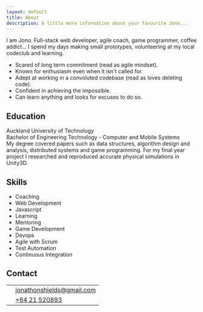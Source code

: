 ```yaml
---
layout: default
title: About
description: A little more information about your favourite Jono...
---
```


I am Jono. Full-stack web developer, agile coach, game programmer, coffee addict... I spend my days making small prototypes, volunteering at my local codeclub and learning.

+ Scared of long term commitment (read as agile mindset).
+ Known for enthusiasm even when it isn't called for.
+ Adept at working in a convoluted codebase (read as loves deleting code).
+ Confident in achieving the impossible.
+ Can learn anything and looks for excuses to do so.

## Education
<div class="timeline">
    <div class="timeline-experience">
        <div class="timeline-employer">Auckland University of Technology</div>
        <div class="timeline-role">Bachelor of Engineering Technology - Computer and Mobile Systems</div>
        <div class="timeline-description">My degree covered papers such as data structures, algorithm design and analysis, distributed systems and game programming. For my final year project I researched and reproduced accurate physical simulations in Unity3D.</div>
    </div>
</div>

## Skills

<div id="skills">
    <ul>
        <li>Coaching</li>
        <li>Web Development</li>
        <li>Javascript</li>
        <li>Learning</li>
        <li>Mentoring</li>
        <li>Game Development</li>
        <li>Devops</li>
        <li>Agile with Scrum</li>
        <li>Test Automation</li>
        <li>Continuous Integration</li>
    </ul>
</div>

## Contact

<table id="contact">
    <tbody>
    <tr>
        <td class="table-center"><i class="fa fa-envelope" aria-hidden="true"></i></td>
        <td><a href="mailto:jonathonshields@gmail.com">jonathonshields@gmail.com</a></td>
    </tr>
    <tr>
        <td class="table-center"><i class="fa fa-phone" aria-hidden="true"></i></td>
        <td><a href="tel:+6421520893">+64 21 520893</a></td>
    </tr>
    </tbody>
</table>

